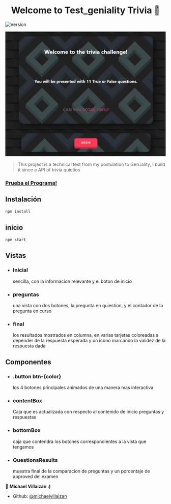 <h1 align="center">Welcome to Test_geniality Trivia 👋</h1>
<p>
  <img alt="Version" src="https://img.shields.io/badge/version-0.1.0-blue.svg?cacheSeconds=2592000" />
</p>
<img alt="project preview" src="triviagenimg.PNG">

> This project is a technical test from my postulation to Gen.iality, I build it since a API of trivia quietios

###  [Prueba el Programa!](https://michaelvillaizan.github.io/Test-Geniality/)

## Instalación

```sh
npm install
```
## inicio

```sh
npm start
```
## Vistas
- ### Inicial
   sencilla, con la informacion relevante y el boton de inicio
- ### preguntas
   una vista con dos botones, la pregunta en quiestion, y el contador de la pregunta en curso
- ### final
   los resultados mostrados en columna, en varias tarjetas coloreadas a depender de la respuesta esperada y un icono marcando la validez de la respuesta dada 
## Componentes
- ### .button btn-{color}
    los 4 botones principales animados de una manera mas interactiva

- ### contentBox
   Caja que es actualizada con respecto al contenido de inicio preguntas y respuestas
- ### bottomBox
   caja que contendra los botones correspondientes a la vista que tengamos
- ### QuestionsResults
   muestra final de la comparacion de preguntas y un porcentaje de approved del examen



👤 **Michael Villaizan :)**

* Github: [@michaelvillaizan](https://github.com/MichaelVillaizan)


